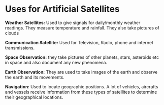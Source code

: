 # Uses for Artificial Satellites
**Weather Satellites:** Used to give signals for daily/monthly weather readings. They measure temperature and rainfall. They also take pictures of clouds

**Communication Satellite:** Used for Television, Radio, phone and internet transmissions.

**Space Observation:** they take pictures of other planets, stars, asteroids etc in space and also document any new phenomena.

**Earth Observation:** They are used to take images of the earth and observe the earth and its movements.

**Navigation:** Used to locate geographic positions. A lot of vehicles, aircrafts and vessels receive information from these types of satellites to determine their geographical locations.
